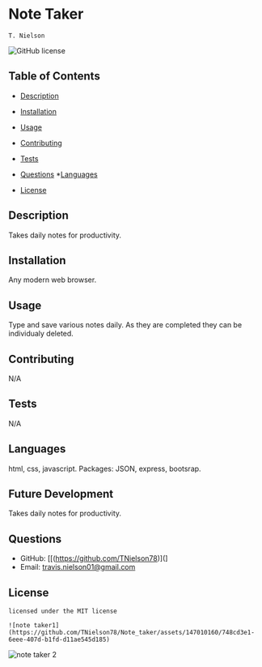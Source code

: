 # Note Taker
    T. Nielson
![GitHub license](https://img.shields.io/badge/license-MIT-blue.svg)
## Table of Contents
* [Description](#description)
* [Installation](#installation)
* [Usage](#usage)
* [Contributing](#contributing)
* [Tests](#tests)
* [Questions](#questions)
*[Languages](#languages) 

* [License](#license)

## Description
Takes daily notes for productivity.
## Installation
Any modern web browser.
## Usage
Type and save various notes daily. As they are completed they can be individualy deleted.
## Contributing
N/A
## Tests
N/A
## Languages
html, css, javascript. Packages: JSON, express, bootsrap.
## Future Development
Takes daily notes for productivity.
## Questions
* GitHub: [[(https://github.com/TNielson78)](]
* Email: travis.nielson01@gmail.com
## License   
    licensed under the MIT license

    ![note taker1](https://github.com/TNielson78/Note_taker/assets/147010160/748cd3e1-6eee-407d-b1fd-d11ae545d185)

![note taker 2](https://github.com/TNielson78/Note_taker/assets/147010160/d264a9d2-5b01-4250-99b9-e7640840dca2)



